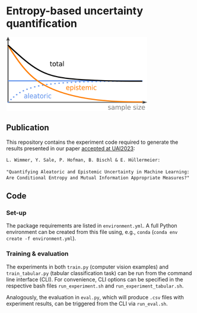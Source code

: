 # Entropy-based uncertainty quantification

<img src="figures/decomposition_qualitative.png" width="380" height="200" />

## Publication

This repository contains the experiment code required to generate the results 
presented in our paper [accepted at UAI2023](https://proceedings.mlr.press/v216/wimmer23a.html):

```
L. Wimmer, Y. Sale, P. Hofman, B. Bischl & E. Hüllermeier:

"Quantifying Aleatoric and Epistemic Uncertainty in Machine Learning:
Are Conditional Entropy and Mutual Information Appropriate Measures?"
```

## Code

### Set-up

The package requirements are listed in `environment.yml`.
A full Python environment can be created from this file using, e.g., `conda`
(`conda env create -f environment.yml`).

### Training & evaluation

The experiments in both `train.py` (computer vision examples) and 
`train_tabular.py` (tabular classification task) can be run from the command 
line interface (CLI). 
For convenience, CLI options can be specified in the respective bash files 
`run_experiment.sh` and `run_experiment_tabular.sh`.

Analogously, the evaluation in `eval.py`, which will produce `.csv` files with 
experiment results, can be triggered from the CLI via
`run_eval.sh`.
